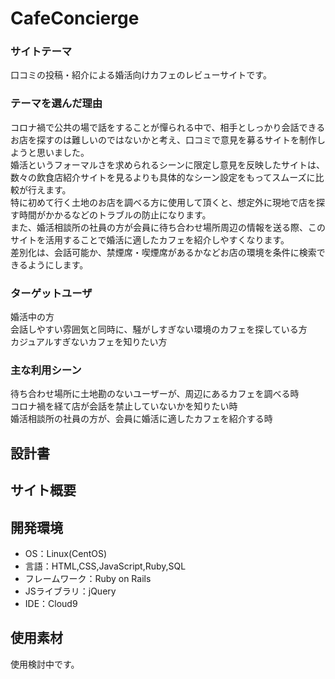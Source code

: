 # CafeConcierge

### サイトテーマ
口コミの投稿・紹介による婚活向けカフェのレビューサイトです。

### テーマを選んだ理由
コロナ禍で公共の場で話をすることが憚られる中で、相手としっかり会話できるお店を探すのは難しいのではないかと考え、口コミで意見を募るサイトを制作しようと思いました。<br/>
婚活というフォーマルさを求められるシーンに限定し意見を反映したサイトは、数々の飲食店紹介サイトを見るよりも具体的なシーン設定をもってスムーズに比較が行えます。<br/>
特に初めて行く土地のお店を調べる方に使用して頂くと、想定外に現地で店を探す時間がかかるなどのトラブルの防止になります。<br/>
また、婚活相談所の社員の方が会員に待ち合わせ場所周辺の情報を送る際、このサイトを活用することで婚活に適したカフェを紹介しやすくなります。<br/>
差別化は、会話可能か、禁煙席・喫煙席があるかなどお店の環境を条件に検索できるようにします。

### ターゲットユーザ
婚活中の方<br/>
会話しやすい雰囲気と同時に、騒がしすぎない環境のカフェを探している方<br/>
カジュアルすぎないカフェを知りたい方<br/>

### 主な利用シーン
待ち合わせ場所に土地勘のないユーザーが、周辺にあるカフェを調べる時<br/>
コロナ禍を経て店が会話を禁止していないかを知りたい時<br/>
婚活相談所の社員の方が、会員に婚活に適したカフェを紹介する時<br/>

## 設計書

## サイト概要


## 開発環境
- OS：Linux(CentOS)
- 言語：HTML,CSS,JavaScript,Ruby,SQL
- フレームワーク：Ruby on Rails
- JSライブラリ：jQuery
- IDE：Cloud9

## 使用素材
使用検討中です。